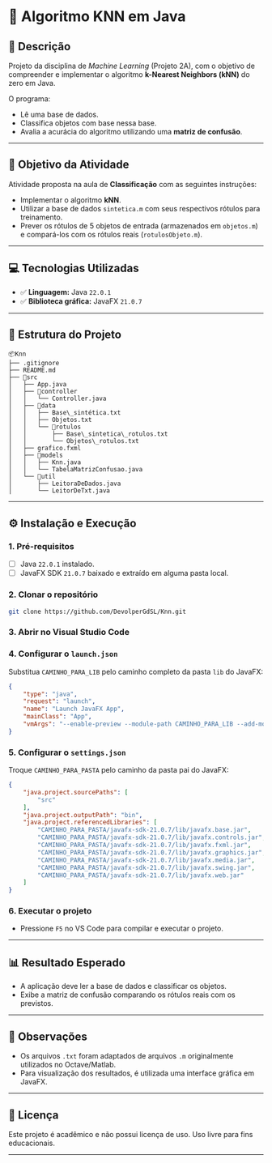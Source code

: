 # 🧠 Algoritmo KNN em Java

## 📘 Descrição

Projeto da disciplina de *Machine Learning* (Projeto 2A), com o objetivo de compreender e implementar o algoritmo **k-Nearest Neighbors (kNN)** do zero em Java.

O programa:
- Lê uma base de dados.
- Classifica objetos com base nessa base.
- Avalia a acurácia do algoritmo utilizando uma **matriz de confusão**.

---

## 🎯 Objetivo da Atividade

Atividade proposta na aula de **Classificação** com as seguintes instruções:

- Implementar o algoritmo **kNN**.
- Utilizar a base de dados `sintetica.m` com seus respectivos rótulos para treinamento.
- Prever os rótulos de 5 objetos de entrada (armazenados em `objetos.m`) e compará-los com os rótulos reais (`rotulosObjeto.m`).

---

## 💻 Tecnologias Utilizadas

- ✅ **Linguagem:** Java `22.0.1`
- ✅ **Biblioteca gráfica:** JavaFX `21.0.7`

---

## 📁 Estrutura do Projeto


```
📦Knn
├── .gitignore
├── README.md
├── 📁src
│   ├── App.java
│   ├── 📁controller
│   │   └── Controller.java
│   ├── 📁data
│   │   ├── Base\_sintética.txt
│   │   ├── Objetos.txt
│   │   └── 📁rotulos
│   │       ├── Base\_sintetica\_rotulos.txt
│   │       └── Objetos\_rotulos.txt
│   ├── grafico.fxml
│   ├── 📁models
│   │   ├── Knn.java
│   │   └── TabelaMatrizConfusao.java
│   └── 📁util
│       ├── LeitoraDeDados.java
│       └── LeitorDeTxt.java

```

---

## ⚙️ Instalação e Execução

### 1. Pré-requisitos
- [ ] Java `22.0.1` instalado.
- [ ] JavaFX SDK `21.0.7` baixado e extraído em alguma pasta local.

### 2. Clonar o repositório
```bash
git clone https://github.com/DevolperGdSL/Knn.git
```

### 3. Abrir no Visual Studio Code

### 4. Configurar o `launch.json`

Substitua `CAMINHO_PARA_LIB` pelo caminho completo da pasta `lib` do JavaFX:

```json
{
    "type": "java",
    "request": "launch",
    "name": "Launch JavaFX App",
    "mainClass": "App",
    "vmArgs": "--enable-preview --module-path CAMINHO_PARA_LIB --add-modules javafx.controls,javafx.fxml -Djava.library.path=CAMINHO_PARA_LIB -Dprism.order=sw -Dprism.verbose=true"
}
```

### 5. Configurar o `settings.json`

Troque `CAMINHO_PARA_PASTA` pelo caminho da pasta pai do JavaFX:

```json
{
    "java.project.sourcePaths": [
        "src"
    ],
    "java.project.outputPath": "bin",
    "java.project.referencedLibraries": [
        "CAMINHO_PARA_PASTA/javafx-sdk-21.0.7/lib/javafx.base.jar",
        "CAMINHO_PARA_PASTA/javafx-sdk-21.0.7/lib/javafx.controls.jar",
        "CAMINHO_PARA_PASTA/javafx-sdk-21.0.7/lib/javafx.fxml.jar",
        "CAMINHO_PARA_PASTA/javafx-sdk-21.0.7/lib/javafx.graphics.jar",
        "CAMINHO_PARA_PASTA/javafx-sdk-21.0.7/lib/javafx.media.jar",
        "CAMINHO_PARA_PASTA/javafx-sdk-21.0.7/lib/javafx.swing.jar",
        "CAMINHO_PARA_PASTA/javafx-sdk-21.0.7/lib/javafx.web.jar"
    ]
}
```

### 6. Executar o projeto

* Pressione `F5` no VS Code para compilar e executar o projeto.

---

## 📊 Resultado Esperado

* A aplicação deve ler a base de dados e classificar os objetos.
* Exibe a matriz de confusão comparando os rótulos reais com os previstos.

---

## 📝 Observações

* Os arquivos `.txt` foram adaptados de arquivos `.m` originalmente utilizados no Octave/Matlab.
* Para visualização dos resultados, é utilizada uma interface gráfica em JavaFX.

---

## 📎 Licença

Este projeto é acadêmico e não possui licença de uso. Uso livre para fins educacionais.

---